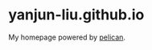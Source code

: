 yanjun-liu.github.io
====================

My homepage powered by [pelican](http://docs.getpelican.com/en/3.3.0/).
